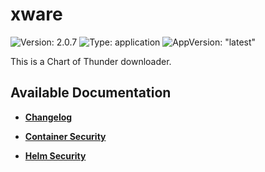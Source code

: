 # xware

![Version: 2.0.7](https://img.shields.io/badge/Version-2.0.7-informational?style=flat-square) ![Type: application](https://img.shields.io/badge/Type-application-informational?style=flat-square) ![AppVersion: "latest"](https://img.shields.io/badge/AppVersion-"latest"-informational?style=flat-square)

This is a Chart of Thunder downloader.

## Available Documentation

- [**Changelog**](CHANGELOG)

- [**Container Security**](container-security)

- [**Helm Security**](helm-security)

